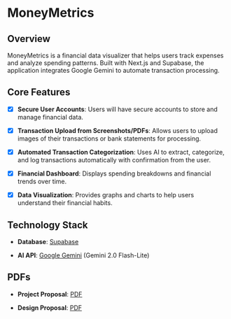 # MoneyMetrics

## Overview

MoneyMetrics is a financial data visualizer that helps users track expenses and analyze spending patterns. Built with Next.js and Supabase, the application integrates Google Gemini to automate transaction processing.

## Core Features

- [x] **Secure User Accounts**: Users will have secure accounts to store and manage financial data.

- [x] **Transaction Upload from Screenshots/PDFs**: Allows users to upload images of their transactions or bank statements for processing.

- [x] **Automated Transaction Categorization**: Uses AI to extract, categorize, and log transactions automatically with confirmation from the user.

- [x] **Financial Dashboard**: Displays spending breakdowns and financial trends over time.

- [x] **Data Visualization**: Provides graphs and charts to help users understand their financial habits.

## Technology Stack

- **Database**: [Supabase](https://supabase.com/)

- **AI API**: [Google Gemini](https://ai.google.dev/) (Gemini 2.0 Flash-Lite)

## PDFs

- **Project Proposal**: [PDF](https://github.com/anthonytoyco/moneymetrics/blob/main/misc/project_proposal.pdf)

- **Design Proposal**: [PDF](https://github.com/anthonytoyco/moneymetrics/blob/main/misc/design_proposal.pdf)
